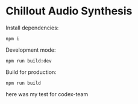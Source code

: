 # Chillout Audio Synthesis




Install dependencies:
```
npm i
```


Development mode:
```
npm run build:dev
```


Build for production:
```
npm run build
```


here was my test for codex-team


